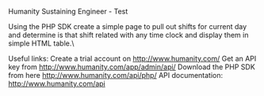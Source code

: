 Humanity Sustaining Engineer - Test

Using the PHP SDK create a simple page to pull out shifts for current day and determine
is that shift related with any time clock and display them in simple HTML table.\

Useful links:
Create a trial account on​ ​http://www.humanity.com/
Get an API key from​ ​http://www.humanity.com/app/admin/api/
Download the PHP SDK from here​ http://www.humanity.com/api/php/
API documentation:​ http://www.humanity.com/api